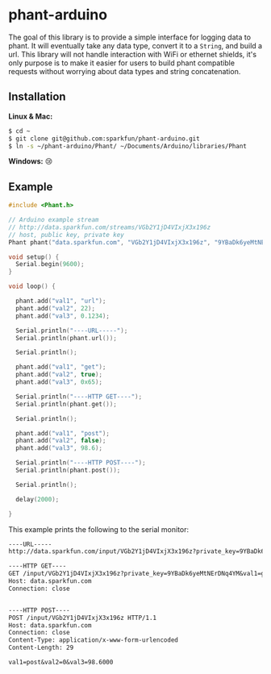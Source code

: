 # phant-arduino

The goal of this library is to provide a simple interface for logging data to phant.
It will eventually take any data type, convert it to a `String`, and build a url. This
library will not handle interaction with WiFi or ethernet shields, it's only purpose is
to make it easier for users to build phant compatible requests without worrying about data
types and string concatenation.

## Installation

**Linux & Mac:**
```bash
$ cd ~
$ git clone git@github.com:sparkfun/phant-arduino.git
$ ln -s ~/phant-arduino/Phant/ ~/Documents/Arduino/libraries/Phant
```

**Windows:** :cry:

## Example

```ino
#include <Phant.h>

// Arduino example stream
// http://data.sparkfun.com/streams/VGb2Y1jD4VIxjX3x196z
// host, public key, private key
Phant phant("data.sparkfun.com", "VGb2Y1jD4VIxjX3x196z", "9YBaDk6yeMtNErDNq4YM");

void setup() {
  Serial.begin(9600);
}

void loop() {

  phant.add("val1", "url");
  phant.add("val2", 22);
  phant.add("val3", 0.1234);

  Serial.println("----URL-----");
  Serial.println(phant.url());

  Serial.println();

  phant.add("val1", "get");
  phant.add("val2", true);
  phant.add("val3", 0x65);

  Serial.println("----HTTP GET----");
  Serial.println(phant.get());

  Serial.println();

  phant.add("val1", "post");
  phant.add("val2", false);
  phant.add("val3", 98.6);

  Serial.println("----HTTP POST----");
  Serial.println(phant.post());

  Serial.println();

  delay(2000);

}
```

This example prints the following to the serial monitor:

```txt
----URL-----
http://data.sparkfun.com/input/VGb2Y1jD4VIxjX3x196z?private_key=9YBaDk6yeMtNErDNq4YM&val1=url&val2=22&val3=0.1234

----HTTP GET----
GET /input/VGb2Y1jD4VIxjX3x196z?private_key=9YBaDk6yeMtNErDNq4YM&val1=get&val2=1&val3=101 HTTP/1.1
Host: data.sparkfun.com
Connection: close


----HTTP POST----
POST /input/VGb2Y1jD4VIxjX3x196z HTTP/1.1
Host: data.sparkfun.com
Connection: close
Content-Type: application/x-www-form-urlencoded
Content-Length: 29

val1=post&val2=0&val3=98.6000
```
